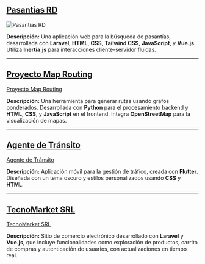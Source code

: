 ## [Pasantías RD](https://rd.pasanguino.com/)

![Pasantías RD](https://rd.pasanguino.com/assets/img/logo.png)

**Descripción:** Una aplicación web para la búsqueda de pasantías, desarrollada con **Laravel**, **HTML**, **CSS**, **Tailwind CSS**, **JavaScript**, y **Vue.js**. Utiliza **Inertia.js** para interacciones cliente-servidor fluidas.

---

## [Proyecto Map Routing](https://proyecto-map-routing.example.com/)

[Proyecto Map Routing](https://proyecto-map-routing.example.com/)

**Descripción:** Una herramienta para generar rutas usando grafos ponderados. Desarrollada con **Python** para el procesamiento backend y **HTML**, **CSS**, y **JavaScript** en el frontend. Integra **OpenStreetMap** para la visualización de mapas.

---

## [Agente de Tránsito](https://agente-de-transito.example.com/)

[Agente de Tránsito](https://agente-de-transito.example.com/)

**Descripción:** Aplicación móvil para la gestión de tráfico, creada con **Flutter**. Diseñada con un tema oscuro y estilos personalizados usando **CSS** y **HTML**.

---

## [TecnoMarket SRL](https://tecnomarketrd.com/)

[TecnoMarket SRL](https://tecnomarketrd.com/)

**Descripción:** Sitio de comercio electrónico desarrollado con **Laravel** y **Vue.js**, que incluye funcionalidades como exploración de productos, carrito de compras y autenticación de usuarios, con actualizaciones en tiempo real.

